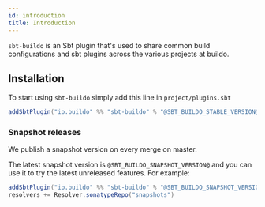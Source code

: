 ```yaml
---
id: introduction
title: Introduction
---
```


`sbt-buildo` is an Sbt plugin that's used to share common build configurations
and sbt plugins across the various projects at buildo.

## Installation

To start using `sbt-buildo` simply add this line in `project/plugins.sbt`

```scala
addSbtPlugin("io.buildo" %% "sbt-buildo" % "@SBT_BUILDO_STABLE_VERSION@")
```

### Snapshot releases

We publish a snapshot version on every merge on master.

The latest snapshot version is `@SBT_BUILDO_SNAPSHOT_VERSION@` and you can use
it to try the latest unreleased features. For example:

```scala
addSbtPlugin("io.buildo" %% "sbt-buildo" % "@SBT_BUILDO_SNAPSHOT_VERSION@")
resolvers += Resolver.sonatypeRepo("snapshots")
```
